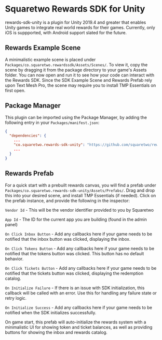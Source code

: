 # Squaretwo Rewards SDK for Unity

rewards-sdk-unity is a plugin for Unity 2019.4 and greater that enables Unity games to integrate real world rewards for their games.
Currently, only iOS is suppported, with Android support slated for the future.

## Rewards Example Scene

A minimalistic example scene is placed under `Packages/co.squaretwo.rewardssdk/Assets/Scenes/`. To view it, copy the scene by dragging it from the package directory to your game's Assets folder. You can now open and run it to see how your code can interact with the Rewards SDK. Since the SDK Example Scene and Rewards Prefab rely upon Text Mesh Pro, the scene may require you to install TMP Essentials on first open.

## Package Manager

This plugin can be imported using the Package Manager, by adding the following entry in your `Packages/manifest.json`:

```json
{
  "dependencies": {
    ...
    "co.squaretwo.rewards-sdk-unity": "https://github.com/squaretwo/rewards-sdk-unity.git",
    ...
  }
}
```

## Rewards Prefab

For a quick start with a prebuilt rewards canvas, you will find a prefab under `Packages/co.squaretwo.rewards-sdk-unity/Assets/Prefabs/`. Drag and drop this into your desired scene, and install TMP Essentials (if needed). Click on the prefab instance, and provide the following in the inspector: 

`Vendor Id` - This will be the vendor identifier provided to you by Squaretwo

`App Id` - The ID for the current app you are building (found in the admin panel)

`On Click Inbox Button` - Add any callbacks here if your game needs to be notified that the inbox button was clicked, displaying the inbox.

`On Click Tokens Button` - Add any callbacks here if your game needs to be notified that the tokens button was clicked. This button has no default behavior.

`On Click Tickets Button` - Add any callbacks here if your game needs to be notified that the tickets button was clicked, displaying the redemption catalog.

`On Initialize Failure` - If there is an issue with SDK initialization, this callback will be called with an error. Use this for handling any failure state or retry logic.

`On Initialize Success` - Add any callbacks here if your game needs to be notified when the SDK initializes successfully.

On game start, this prefab will auto-initialize the rewards system with a minimalistic UI for showing token and ticket balances, as well as providing buttons for showing the inbox and rewards catalog.

